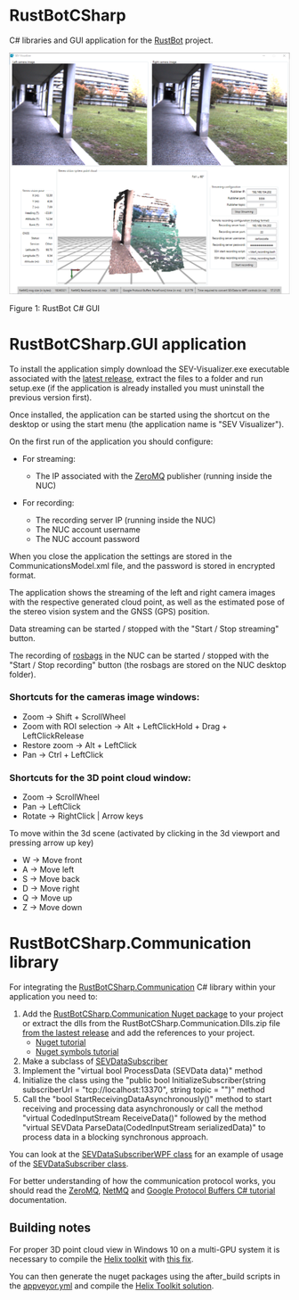 # RustBotCSharp
C# libraries and GUI application for the [RustBot](https://github.com/miguelriemoliveira/RustBot) project.

![RustBot C# GUI](docs/SEV-Visualizer.PNG "RustBot C# GUI")

Figure 1: RustBot C# GUI


# RustBotCSharp.GUI application

To install the application simply download the SEV-Visualizer.exe executable associated with the [latest release](Https://github.com/carlosmccosta/RustBotCSharp/releases), extract the files to a folder and run setup.exe (if the application is already installed you must uninstall the previous version first).

Once installed, the application can be started using the shortcut on the desktop or using the start menu (the application name is "SEV Visualizer").

On the first run of the application you should configure:

- For streaming:
  - The IP associated with the [ZeroMQ](http://zeromq.org/) publisher (running inside the NUC)

- For recording:
  - The recording server IP (running inside the NUC)
  - The NUC account username
  - The NUC account password

When you close the application the settings are stored in the CommunicationsModel.xml file, and the password is stored in encrypted format.

The application shows the streaming of the left and right camera images with the respective generated cloud point, as well as the estimated pose of the stereo vision system and the GNSS (GPS) position.

Data streaming can be started / stopped with the "Start / Stop streaming" button.

The recording of [rosbags](http://wiki.ros.org/Bags) in the NUC can be started / stopped with the "Start / Stop recording" button (the rosbags are stored on the NUC desktop folder).


### Shortcuts for the cameras image windows:

- Zoom -> Shift + ScrollWheel
- Zoom with ROI selection -> Alt + LeftClickHold + Drag + LeftClickRelease
- Restore zoom -> Alt + LeftClick
- Pan -> Ctrl + LeftClick


### Shortcuts for the 3D point cloud window:

- Zoom -> ScrollWheel
- Pan -> LeftClick
- Rotate -> RightClick | Arrow keys


To move within the 3d scene (activated by clicking in the 3d viewport and pressing arrow up key)
   
- W -> Move front
- A -> Move left
- S -> Move back
- D -> Move right
- Q -> Move up
- Z -> Move down



# RustBotCSharp.Communication library

For integrating the [RustBotCSharp.Communication](RustBotCSharp.Communication) C# library within your application you need to:

1. Add the [RustBotCSharp.Communication Nuget package](https://www.nuget.org/packages/RustBotCSharp.Communication) to your project or extract the dlls from the RustBotCSharp.Communication.Dlls.zip file [from the lastest release](https://github.com/carlosmccosta/RustBotCSharp/releases) and add the references to your project.
   * [Nuget tutorial](http://docs.nuget.org/ndocs/consume-packages/finding-and-choosing-packages)
   * [Nuget symbols tutorial](https://www.symbolsource.org/Public/Wiki/Using)
2. Make a subclass of [SEVDataSubscriber](https://github.com/carlosmccosta/RustBotCSharp/blob/master/RustBotCSharp.Communication/SEVDataSubscriber.cs)
3. Implement the "virtual bool ProcessData (SEVData data)" method
4. Initialize the class using the "public bool InitializeSubscriber(string subscriberUrl = "tcp://localhost:13370", string topic = "")" method
5. Call the "bool StartReceivingDataAsynchronously()" method to start receiving and processing data asynchronously or call the method "virtual CodedInputStream ReceiveData()" followed by the method "virtual SEVData ParseData(CodedInputStream serializedData)" to process data in a blocking synchronous approach.

You can look at the [SEVDataSubscriberWPF class](https://github.com/carlosmccosta/RustBotCSharp/blob/master/RustBotCSharp.GUI/SEVDataSubscriberWPF.cs) for an example of usage of the [SEVDataSubscriber class](https://github.com/carlosmccosta/RustBotCSharp/blob/master/RustBotCSharp.Communication/SEVDataSubscriber.cs).

For better understanding of how the communication protocol works, you should read the [ZeroMQ](http://zeromq.org/intro:read-the-manual), [NetMQ](https://netmq.readthedocs.io/en/latest/) and [Google Protocol Buffers C# tutorial](https://developers.google.com/protocol-buffers/docs/csharptutorial) documentation.



## Building notes

For proper 3D point cloud view in Windows 10 on a multi-GPU system it is necessary to compile the [Helix toolkit](http://www.helix-toolkit.org/) with [this fix](https://github.com/helix-toolkit/helix-toolkit/issues/282).

You can then generate the nuget packages using the after_build scripts in the [appveyor.yml](https://github.com/helix-toolkit/helix-toolkit/blob/develop/appveyor.yml) and compile the [Helix Toolkit solution](https://github.com/helix-toolkit/helix-toolkit/blob/develop/Source/HelixToolkit.Wpf.SharpDX.sln).
